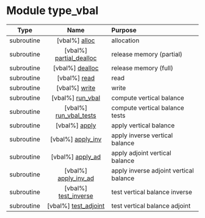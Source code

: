 # Module type_vbal

| Type | Name | Purpose |
| :--: | :--: | :---------- |
| subroutine | [vbal%] [alloc](https://github.com/JCSDA/saber/src/saber/bump/type_vbal.F90#L58) | allocation |
| subroutine | [vbal%] [partial_dealloc](https://github.com/JCSDA/saber/src/saber/bump/type_vbal.F90#L93) | release memory (partial) |
| subroutine | [vbal%] [dealloc](https://github.com/JCSDA/saber/src/saber/bump/type_vbal.F90#L118) | release memory (full) |
| subroutine | [vbal%] [read](https://github.com/JCSDA/saber/src/saber/bump/type_vbal.F90#L150) | read |
| subroutine | [vbal%] [write](https://github.com/JCSDA/saber/src/saber/bump/type_vbal.F90#L230) | write |
| subroutine | [vbal%] [run_vbal](https://github.com/JCSDA/saber/src/saber/bump/type_vbal.F90#L312) | compute vertical balance |
| subroutine | [vbal%] [run_vbal_tests](https://github.com/JCSDA/saber/src/saber/bump/type_vbal.F90#L614) | compute vertical balance tests |
| subroutine | [vbal%] [apply](https://github.com/JCSDA/saber/src/saber/bump/type_vbal.F90#L638) | apply vertical balance |
| subroutine | [vbal%] [apply_inv](https://github.com/JCSDA/saber/src/saber/bump/type_vbal.F90#L676) | apply inverse vertical balance |
| subroutine | [vbal%] [apply_ad](https://github.com/JCSDA/saber/src/saber/bump/type_vbal.F90#L714) | apply adjoint vertical balance |
| subroutine | [vbal%] [apply_inv_ad](https://github.com/JCSDA/saber/src/saber/bump/type_vbal.F90#L752) | apply inverse adjoint vertical balance |
| subroutine | [vbal%] [test_inverse](https://github.com/JCSDA/saber/src/saber/bump/type_vbal.F90#L790) | test vertical balance inverse |
| subroutine | [vbal%] [test_adjoint](https://github.com/JCSDA/saber/src/saber/bump/type_vbal.F90#L851) | test vertical balance adjoint |
